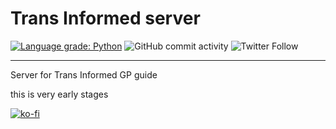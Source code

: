 # Trans Informed server


[![Language grade: Python](https://img.shields.io/lgtm/grade/python/g/beawitcht/transinformed-server.svg?logo=lgtm&logoWidth=18)](https://lgtm.com/projects/g/beawitcht/transinformed-server/context:python) ![GitHub commit activity](https://img.shields.io/github/commit-activity/m/beawitcht/transinformed-server) ![Twitter Follow](https://img.shields.io/twitter/follow/beawitcht?style=social)
***
Server for Trans Informed GP guide

this is very early stages

[![ko-fi](https://ko-fi.com/img/githubbutton_sm.svg)](https://ko-fi.com/T6T7BLO3U)
